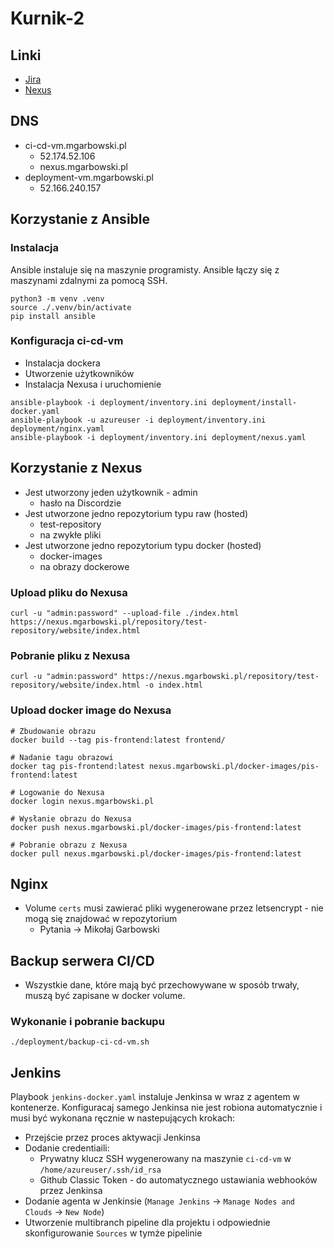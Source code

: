 # Kurnik-2


## Linki
* [Jira](https://michluszcz.atlassian.net/jira/software/projects/SCRUM/boards/1/backlog)
* [Nexus](https://nexus.mgarbowski.pl)

## DNS
* ci-cd-vm.mgarbowski.pl
  * 52.174.52.106
  * nexus.mgarbowski.pl
* deployment-vm.mgarbowski.pl
  * 52.166.240.157

## Korzystanie z Ansible

### Instalacja
Ansible instaluje się na maszynie programisty.
Ansible łączy się z maszynami zdalnymi za pomocą SSH.

```shell
python3 -m venv .venv
source ./.venv/bin/activate
pip install ansible
```

### Konfiguracja ci-cd-vm
* Instalacja dockera
* Utworzenie użytkowników
* Instalacja Nexusa i uruchomienie

```shell
ansible-playbook -i deployment/inventory.ini deployment/install-docker.yaml
ansible-playbook -u azureuser -i deployment/inventory.ini deployment/nginx.yaml
ansible-playbook -i deployment/inventory.ini deployment/nexus.yaml
```

## Korzystanie z Nexus
* Jest utworzony jeden użytkownik - admin
  * hasło na Discordzie
* Jest utworzone jedno repozytorium typu raw (hosted)
  * test-repository
  * na zwykłe pliki
* Jest utworzone jedno repozytorium typu docker (hosted)
  * docker-images
  * na obrazy dockerowe

### Upload pliku do Nexusa

```shell
curl -u "admin:password" --upload-file ./index.html https://nexus.mgarbowski.pl/repository/test-repository/website/index.html
```

### Pobranie pliku z Nexusa

```shell
curl -u "admin:password" https://nexus.mgarbowski.pl/repository/test-repository/website/index.html -o index.html
```

### Upload docker image do Nexusa

```shell
# Zbudowanie obrazu
docker build --tag pis-frontend:latest frontend/

# Nadanie tagu obrazowi
docker tag pis-frontend:latest nexus.mgarbowski.pl/docker-images/pis-frontend:latest

# Logowanie do Nexusa
docker login nexus.mgarbowski.pl

# Wysłanie obrazu do Nexusa
docker push nexus.mgarbowski.pl/docker-images/pis-frontend:latest

# Pobranie obrazu z Nexusa
docker pull nexus.mgarbowski.pl/docker-images/pis-frontend:latest
```

## Nginx
* Volume `certs` musi zawierać pliki wygenerowane przez letsencrypt - nie mogą się znajdować w repozytorium
  * Pytania -> Mikołaj Garbowski

## Backup serwera CI/CD
* Wszystkie dane, które mają być przechowywane w sposób trwały, muszą być zapisane w docker volume.

### Wykonanie i pobranie backupu
```shell
./deployment/backup-ci-cd-vm.sh
```

## Jenkins
Playbook `jenkins-docker.yaml` instaluje Jenkinsa w wraz z agentem w kontenerze.
Konfiguracaj samego Jenkinsa nie jest robiona automatycznie i musi być wykonana ręcznie w nastepujących krokach:
- Przejście przez proces aktywacji Jenkinsa
- Dodanie credentiaili:
  - Prywatny klucz SSH wygenerowany na maszynie `ci-cd-vm` w `/home/azureuser/.ssh/id_rsa`
  - Github Classic Token - do automatycznego ustawiania webhooków przez Jenkinsa
- Dodanie agenta w Jenkinsie (`Manage Jenkins` -> `Manage Nodes and Clouds` -> `New Node`)
- Utworzenie multibranch pipeline dla projektu i odpowiednie skonfigurowanie `Sources` w tymże pipelinie
